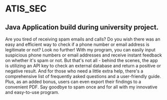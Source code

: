 # ATIS_SEC
Java Application build during university project. 
---

Are you tired of receiving spam emails and calls? Do you wish there was an easy and efficient way to check if a phone number or email address is legitimate or not? Look no further! With my program, you can easily input suspicious phone numbers or email addresses and receive instant feedback on whether it's spam or not. But that's not all - behind the scenes, the app is utilizing an API key to check an external database and return a positive or negative result. And for those who need a little extra help, there's a comprehensive list of frequently asked questions and a user-friendly guide. Plus, as an added bonus, users can even export their findings to a convenient PDF. Say goodbye to spam once and for all with my innovative and easy-to-use program.
